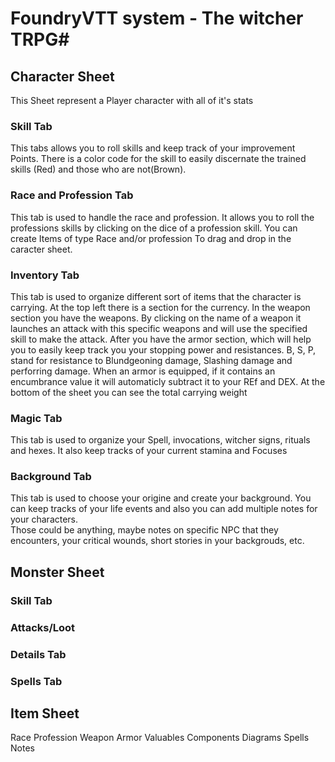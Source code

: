 # FoundryVTT system - The witcher TRPG#

## Character Sheet ##
This Sheet represent a Player character with all of it's stats

### Skill Tab ###
This tabs allows you to roll skills and keep track of your improvement Points.
There is a color code for the skill to easily discernate the trained skills (Red) and those who are not(Brown).


### Race and Profession Tab ### 
This tab is used to handle the race and profession.
It allows you to roll the professions skills by clicking on the dice of a profession skill.
You can create Items of type Race and/or profession To drag and drop in the caracter sheet.


### Inventory Tab ### 
This tab is used to organize different sort of items that the character is carrying.
At the top left there is a section for the currency.  In the weapon section you have the weapons.
By clicking on the name of a weapon it launches an attack with this specific weapons and will use the specified skill to make the attack.
After you have the armor section, which will help you to easily keep track you your stopping power and resistances. B, S, P, stand for resistance to Blundgeoning damage, Slashing damage and perforring damage. When an armor is equipped, if it contains an encumbrance value it will automaticly subtract it to your REf and DEX.
At the bottom of the sheet you can see the total carrying weight 

### Magic Tab ### 
This tab is used to organize your Spell, invocations, witcher signs, rituals and hexes.
It also keep tracks of your current stamina and Focuses

### Background Tab ### 
This tab is used to choose your origine and create your background. 
You can keep tracks of your life events and also you can add multiple notes for your characters.  
Those could be anything, maybe notes on specific NPC that they encounters, your critical wounds, short stories in your backgrouds, etc. 

## Monster Sheet ##
### Skill Tab ###
### Attacks/Loot ###
### Details Tab ###
### Spells Tab ###

## Item Sheet ##
Race
Profession
Weapon
Armor
Valuables
Components
Diagrams
Spells
Notes
